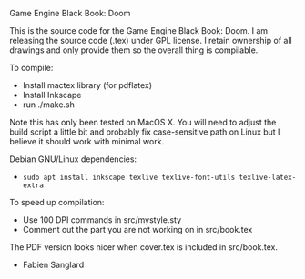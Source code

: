 Game Engine Black Book: Doom

This is the source code for the Game Engine Black Book: Doom.
I am releasing the source code (.tex) under GPL license. I
retain ownership of all drawings and only provide them so the
overall thing is compilable.

To compile:
 - Install mactex library (for pdflatex)
 - Install Inkscape
 - run ./make.sh

Note this has only been tested on MacOS X. You will need to adjust the
build script a little bit and probably fix case-sensitive path on Linux
but I believe it should work with minimal work.

Debian GNU/Linux dependencies:
 - `sudo apt install inkscape texlive texlive-font-utils texlive-latex-extra`

To speed up compilation:
 - Use 100 DPI commands in src/mystyle.sty
 - Comment out the part you are not working on in src/book.tex
  
The PDF version looks nicer when cover.tex is included in src/book.tex.

- Fabien Sanglard

